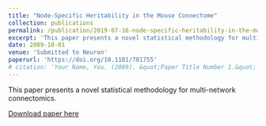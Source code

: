 ```yaml
---
title: "Node-Specific Heritability in the Mouse Connectome"
collection: publications
permalink: /publication/2019-07-16-node-specific-heritability-in-the-mouse-connectome
excerpt: 'This paper presents a novel statistical methodology for multi-network connectomics.'
date: 2009-10-01
venue: 'Submitted to Neuron'
paperurl: 'https://doi.org/10.1101/701755'
# citation: 'Your Name, You. (2009). &quot;Paper Title Number 1.&quot; <i>Journal 1</i>. 1(1).'
---
```

This paper presents a novel statistical methodology for multi-network connectomics.

[Download paper here](/files/papers/2019-07-16-node-specific-heritability-in-the-mouse-connectome.pdf)

<!-- Recommended citation: Your Name, You. (2009). "Paper Title Number 1." <i>Journal 1</i>. 1(1). -->